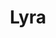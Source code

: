 ---
title: Lyra
sidebar:
  # Set a custom label for the link
  label: Lyra
  # Set a custom order for the link (lower numbers are displayed higher up)
  order: 2
---